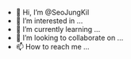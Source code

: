- 👋 Hi, I’m @SeoJungKil
- 👀 I’m interested in ...
- 🌱 I’m currently learning ...
- 💞️ I’m looking to collaborate on ...
- 📫 How to reach me ...

<!---
SeoJungKil/SeoJungKil is a ✨ special ✨ repository because its `README.md` (this file) appears on your GitHub profile.
You can click the Preview link to take a look at your changes.
--->
